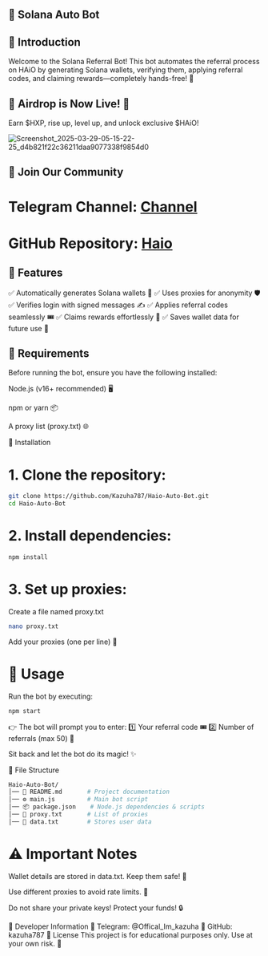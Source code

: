 ## 🚀 Solana Auto Bot

## 🌟 Introduction

Welcome to the Solana Referral Bot! This bot automates the referral process on HAiO by generating Solana wallets, verifying them, applying referral codes, and claiming rewards—completely hands-free! 🎉
## 🚀 Airdrop is Now Live! 🎉

Earn $HXP, rise up, level up, and unlock exclusive $HAiO!

![Screenshot_2025-03-29-05-15-22-25_d4b821f22c36211daa9077338f9854d0](https://github.com/user-attachments/assets/ea662bd8-d018-44f3-9e95-77d32dbfb712)
## 📢 Join Our Community  

# Telegram Channel: [Channel](https://t.me/Offical_Im_kazuha)
# GitHub Repository:  [Haio](https://github.com/Kazuha787/Haio-Auto-Bot.git)

## 🎯 Features

✅ Automatically generates Solana wallets 🔑 ✅ Uses proxies for anonymity 🛡️ ✅ Verifies login with signed messages ✍️ ✅ Applies referral codes seamlessly 🎟️ ✅ Claims rewards effortlessly 🎁 ✅ Saves wallet data for future use 📄

## 📌 Requirements

Before running the bot, ensure you have the following installed:

Node.js (v16+ recommended) 🖥️

npm or yarn 📦

A proxy list (proxy.txt) 🌐


🔧 Installation

# 1. Clone the repository:
```sh
git clone https://github.com/Kazuha787/Haio-Auto-Bot.git
cd Haio-Auto-Bot
```

# 2. Install dependencies:
```sh
npm install
```

# 3. Set up proxies:

Create a file named proxy.txt
```sh
nano proxy.txt
```
Add your proxies (one per line) 📝

# 🚀 Usage

Run the bot by executing:
```sh
npm start
```

👉 The bot will prompt you to enter: 1️⃣ Your referral code 🎟️ 2️⃣ Number of referrals (max 50) 🔢

Sit back and let the bot do its magic! ✨

📂 File Structure
```sh
Haio-Auto-Bot/  
│── 📜 README.md       # Project documentation  
│── ⚙️ main.js         # Main bot script  
│── 📦 package.json    # Node.js dependencies & scripts  
│── 📜 proxy.txt       # List of proxies  
│── 📜 data.txt        # Stores user data
```
# ⚠️ Important Notes

Wallet details are stored in data.txt. Keep them safe! 🔐

Use different proxies to avoid rate limits. 🚨

Do not share your private keys! Protect your funds! 🔒

🤖 Developer Information
💬 Telegram: @Offical_Im_kazuha
🐙 GitHub: kazuha787
📜 License
This project is for educational purposes only. Use at your own risk. 🚀
